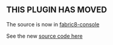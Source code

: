## THIS PLUGIN HAS MOVED

The source is now in [fabric8-console](https://github.com/fabric8io/fabric8-console)

See the new [source code here](https://github.com/fabric8io/fabric8-console/tree/master/plugins/wiki)

